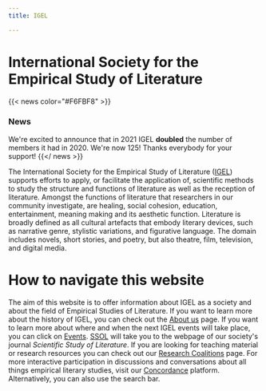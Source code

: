 ```yaml
---
title: IGEL

---
```

# International Society for the Empirical Study of Literature


{{< news color="#F6FBF8" >}}

### News

We're excited to announce that in 2021 IGEL **doubled** the number of members it had in 2020. We're now 125! Thanks everybody for your support! 
{{</ news >}}

The International Society for the Empirical Study of Literature ([IGEL](about-us/#what-is-igel)) supports efforts to apply, or facilitate the application of, scientific methods to study the structure and functions of literature as well as the reception of literature. Amongst the functions of literature that researchers in our community investigate, are healing, social cohesion, education, entertainment, meaning making and its aesthetic function. Literature is broadly defined as all cultural artefacts that embody literary devices, such as narrative genre, stylistic variations, and figurative language. The domain includes novels, short stories, and poetry, but also theatre, film, television, and digital media.

# How to navigate this website

The aim of this website is to offer information about IGEL as a society and about the field of Empirical Studies of Literature. If you want to learn more about the history of IGEL, you can check out the [About us](/about-us/) page. If you want to learn more about where and when the next IGEL events will take place, you can click on [Events](/events/). [SSOL](/ssol/) will take you to the webpage of our society's journal _Scientific Study of Literature_. If you are looking for teaching material or research resources you can check out our [Research Coalitions](/research-coalitions/) page. For more interactive participation in discussions and conversations about all things empirical literary studies, visit our [Concordance](/concordance/) platform. Alternatively, you can also use the search bar.